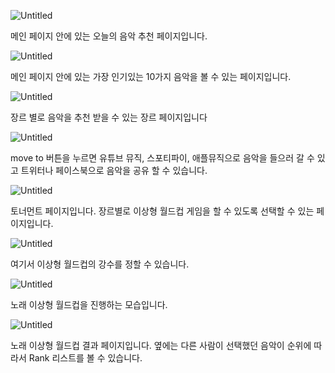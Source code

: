 ![Untitled](https://s3-us-west-2.amazonaws.com/secure.notion-static.com/8f4831e4-b854-4037-9806-b969b15cd005/Untitled.png)

메인 페이지 안에 있는 오늘의 음악 추천 페이지입니다.

![Untitled](https://s3-us-west-2.amazonaws.com/secure.notion-static.com/e56eb710-8b07-4b21-9465-947acb2c34e7/Untitled.png)

메인 페이지 안에 있는 가장 인기있는 10가지 음악을 볼 수 있는 페이지입니다.

![Untitled](https://s3-us-west-2.amazonaws.com/secure.notion-static.com/de4b3b63-7058-45ac-88c8-35033a1834d2/Untitled.png)

장르 별로 음악을 추천 받을 수 있는 장르 페이지입니다

![Untitled](https://s3-us-west-2.amazonaws.com/secure.notion-static.com/9b14ffc5-dd5b-402d-a80c-da7c187b7fe1/Untitled.png)

move to 버튼을 누르면 유튜브 뮤직, 스포티파이, 애플뮤직으로 음악을 들으러 갈 수 있고 트위터나 페이스북으로 음악을 공유 할 수 있습니다.

![Untitled](https://s3-us-west-2.amazonaws.com/secure.notion-static.com/7f64039a-8c76-4913-bcf1-1d786355dda4/Untitled.png)

토너먼트 페이지입니다. 장르별로 이상형 월드컵 게임을 할 수 있도록 선택할 수 있는 페이지입니다.

![Untitled](https://s3-us-west-2.amazonaws.com/secure.notion-static.com/a0df1359-8164-4c74-b355-df6b22998c89/Untitled.png)

여기서 이상형 월드컵의 강수를 정할 수 있습니다.

![Untitled](https://s3-us-west-2.amazonaws.com/secure.notion-static.com/ce928c45-a55c-4938-83eb-eb7516a06011/Untitled.png)

노래 이상형 월드컵을 진행하는 모습입니다.

![Untitled](https://s3-us-west-2.amazonaws.com/secure.notion-static.com/0c5671ed-de22-45e2-832d-4638b17224f3/Untitled.png)

노래 이상형 월드컵 결과 페이지입니다. 옆에는 다른 사람이 선택했던 음악이 순위에 따라서 Rank 리스트를 볼 수 있습니다.
